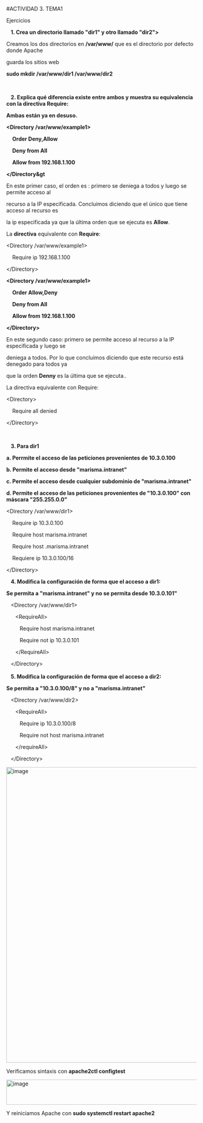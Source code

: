 #ACTIVIDAD 3. TEMA1 

Ejercicios 

&nbsp;&nbsp;&nbsp;**1. Crea un directorio llamado "dir1" y otro llamado "dir2">**
   
Creamos los dos directorios en **/var/www/** que es el directorio por defecto donde Apache  

guarda los sitios web  

**sudo mkdir /var/www/dir1 /var/www/dir2**

<br> 

&nbsp;&nbsp;&nbsp;**2. Explica qué diferencia existe entre ambos y muestra su equivalencia con la
directiva Require:** 

**Ambas están ya en desuso.** 

**<Directory /var/www/example1>**

&nbsp;&nbsp;&nbsp;&nbsp;**Order Deny,Allow**

&nbsp;&nbsp;&nbsp;&nbsp;**Deny from All**  

&nbsp;&nbsp;&nbsp;&nbsp;**Allow from 192.168.1.100** 

**&lt;/Directory&gt**



En este primer caso, el orden es : primero se deniega a todos y luego se permite acceso al  

recurso a la IP especificada. Concluimos diciendo que el único que tiene acceso al recurso es  

la ip especificada ya que la última orden que se ejecuta es **Allow**.  

La **directiva** equivalente con **Require**: 

<Directory /var/www/example1>  

&nbsp;&nbsp;&nbsp;&nbsp;Require ip 192.168.1.100  

&lt;/Directory&gt; 


**<Directory /var/www/example1>** 

&nbsp;&nbsp;&nbsp;&nbsp;**Order Allow,Deny** 

&nbsp;&nbsp;&nbsp;&nbsp;**Deny from All**

&nbsp;&nbsp;&nbsp;&nbsp;**Allow from 192.168.1.100** 

**&lt;/Directory&gt;** 

En este segundo caso: primero se permite acceso al recurso a la IP especificada y luego se  

deniega a todos. Por lo que concluimos diciendo que este recurso está denegado para todos ya  

que la orden **Denny** es la última que se ejecuta..  

La directiva equivalente con Require: 

&lt;Directory&gt;  
   
&nbsp;&nbsp;&nbsp;&nbsp;Require all denied  

&lt;/Directory&gt;  

<br>

&nbsp;&nbsp;&nbsp;**3. Para dir1** 

**a. Perrmite el acceso de las peticiones provenientes de 10.3.0.100** 

**b. Permite el acceso desde "marisma.intranet"** 

**c. Permite el acceso desde cualquier subdominio de "marisma.intranet"** 

**d. Permite el acceso de las peticiones provenientes de "10.3.0.100" con máscara "255.255.0.0"** 

<Directory /var/www/dir1> 

&nbsp;&nbsp;&nbsp;&nbsp;Require ip 10.3.0.100  

&nbsp;&nbsp;&nbsp;&nbsp;Require host marisma.intranet  

&nbsp;&nbsp;&nbsp;&nbsp;Require host .marisma.intranet  

&nbsp;&nbsp;&nbsp;&nbsp;Requiere ip 10.3.0.100/16  

&lt;/Directory&gt; 
<br> 

&nbsp;&nbsp;&nbsp;**4. Modifica la configuración de forma que el acceso a dir1:** 

**Se permita a "marisma.intranet" y no se permita desde 10.3.0.101"** 

&nbsp;&nbsp;&nbsp;<Directory /var/www/dir1> 

&nbsp;&nbsp;&nbsp;&nbsp;&nbsp;&nbsp;&lt;RequireAll&gt; 

&nbsp;&nbsp;&nbsp;&nbsp;&nbsp;&nbsp;&nbsp;&nbsp;&nbsp;Require host marisma.intranet 

&nbsp;&nbsp;&nbsp;&nbsp;&nbsp;&nbsp;&nbsp;&nbsp;&nbsp;Require not ip 10.3.0.101 

&nbsp;&nbsp;&nbsp;&nbsp;&nbsp;&nbsp;&lt;/RequireAll&gt;


&nbsp;&nbsp;&nbsp;&lt;/Directory&gt;  
<br>
&nbsp;&nbsp;&nbsp;**5. Modifica la configuración de forma que el acceso a dir2:** 

**Se permita a "10.3.0.100/8" y no a "marisma.intranet"** 

&nbsp;&nbsp;&nbsp;<Directory /var/www/dir2>  

&nbsp;&nbsp;&nbsp;&nbsp;&nbsp;&nbsp;&lt;RequireAll&gt;  

&nbsp;&nbsp;&nbsp;&nbsp;&nbsp;&nbsp;&nbsp;&nbsp;&nbsp;Require ip 10.3.0.100/8  

&nbsp;&nbsp;&nbsp;&nbsp;&nbsp;&nbsp;&nbsp;&nbsp;&nbsp;Require not host marisma.intranet  

&nbsp;&nbsp;&nbsp;&nbsp;&nbsp;&nbsp;&lt;/requireAll&gt;  

&nbsp;&nbsp;&nbsp;&lt;/Directory&gt; 

<img width="940" height="781" alt="image" src="https://github.com/user-attachments/assets/e7b72f19-9fc6-47f4-bc50-cfa38e1b3061" /> 

Verificamos sintaxis con **apache2ctl configtest** 

<img width="940" height="66" alt="image" src="https://github.com/user-attachments/assets/4f999b48-9373-45e2-8502-9297adbf55d4" /> 

Y reiniciamos Apache con **sudo systemctl restart apache2** 




